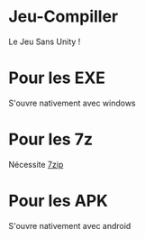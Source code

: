 # Jeu-Compiller
Le Jeu Sans Unity !
# Pour les EXE
S'ouvre nativement avec windows
# Pour les 7z
Nécessite [7zip](http://www.7-zip.org/download.html)
# Pour les APK
S'ouvre nativement avec android
